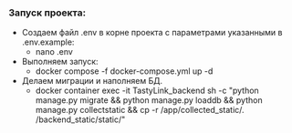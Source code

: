 ### Запуск проекта:
- Создаем файл .env в корне проекта c параметрами указанными в .env.example:
    - nano .env
- Выполняем запуск:
    - docker compose -f docker-compose.yml up -d
- Делаем миграции и наполняем БД.
    - docker container exec -it TastyLink_backend sh -c "python manage.py migrate && python manage.py loaddb && python manage.py collectstatic && cp -r /app/collected_static/. /backend_static/static/"